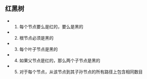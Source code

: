 ## 红黑树
- 1. 每个节点要么是红的，要么是黑的
- 2. 根节点必须是黑的
- 3. 每个叶子节点是黑的
- 4. 如果父节点是红的，那么两个子节点是黑的
- 5. 对于每个节点，从该节点到其子孙节点的所有路径上包含相同数目